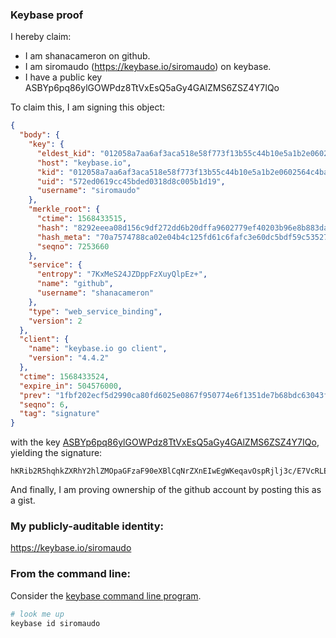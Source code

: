 ### Keybase proof

I hereby claim:

  * I am shanacameron on github.
  * I am siromaudo (https://keybase.io/siromaudo) on keybase.
  * I have a public key ASBYp6pq86ylGOWPdz8TtVxEsQ5aGy4GAlZMS6ZSZ4Y7IQo

To claim this, I am signing this object:

```json
{
  "body": {
    "key": {
      "eldest_kid": "012058a7aa6af3aca518e58f773f13b55c44b10e5a1b2e0602564c4ba65267863b210a",
      "host": "keybase.io",
      "kid": "012058a7aa6af3aca518e58f773f13b55c44b10e5a1b2e0602564c4ba65267863b210a",
      "uid": "572ed0619cc45bded0318d8c005b1d19",
      "username": "siromaudo"
    },
    "merkle_root": {
      "ctime": 1568433515,
      "hash": "8292eeea08d156c9df272dd6b20dffa9602779ef40203b96e8b883daac66d93d8bcc1556f350864b1bc56e2ff902660886b38f20f94ca9ae7e6d8c6022c7a261",
      "hash_meta": "70a7574788ca02e04b4c125fd61c6fafc3e60dc5bdf59c535276ca3cf43e52e0",
      "seqno": 7253660
    },
    "service": {
      "entropy": "7KxMeS24JZDppFzXuyQlpEz+",
      "name": "github",
      "username": "shanacameron"
    },
    "type": "web_service_binding",
    "version": 2
  },
  "client": {
    "name": "keybase.io go client",
    "version": "4.4.2"
  },
  "ctime": 1568433524,
  "expire_in": 504576000,
  "prev": "1fbf202ecf5d2990ca80fd6025e0867f950774e6f1351de7b68bdc63043fad1d",
  "seqno": 6,
  "tag": "signature"
}
```

with the key [ASBYp6pq86ylGOWPdz8TtVxEsQ5aGy4GAlZMS6ZSZ4Y7IQo](https://keybase.io/siromaudo), yielding the signature:

```
hKRib2R5hqhkZXRhY2hlZMOpaGFzaF90eXBlCqNrZXnEIwEgWKeqavOspRjlj3c/E7VcRLEOWhsuBgJWTEumUmeGOyEKp3BheWxvYWTESpcCBsQgH78gLs9dKZDKgP1gJeCGf5UHdObxNR3ntovcYwQ/rR3EIB8D9/ahCIzgPWqCCapbmH6280TRMZgZ0Hp38C3FoEcmAgHCo3NpZ8RAqBG/kj2Z7jdqygGYNH7tNoG3lfICOOUgC1J6xe4GjJaaZbQ+Q2LFzQDbY6Eh2vIjLmhSDJPcrt/GZMKtvETQCKhzaWdfdHlwZSCkaGFzaIKkdHlwZQildmFsdWXEIATJBilp3zMWPfauGn9jxW2rEUUeRmC9zDacJp11fEcuo3RhZ80CAqd2ZXJzaW9uAQ==

```

And finally, I am proving ownership of the github account by posting this as a gist.

### My publicly-auditable identity:

https://keybase.io/siromaudo

### From the command line:

Consider the [keybase command line program](https://keybase.io/download).

```bash
# look me up
keybase id siromaudo
```

